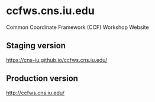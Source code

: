 # ccfws.cns.iu.edu

Common Coordinate Framework (CCF) Workshop Website

## Staging version

<https://cns-iu.github.io/ccfws.cns.iu.edu/>

## Production version

<http://ccfws.cns.iu.edu/>
